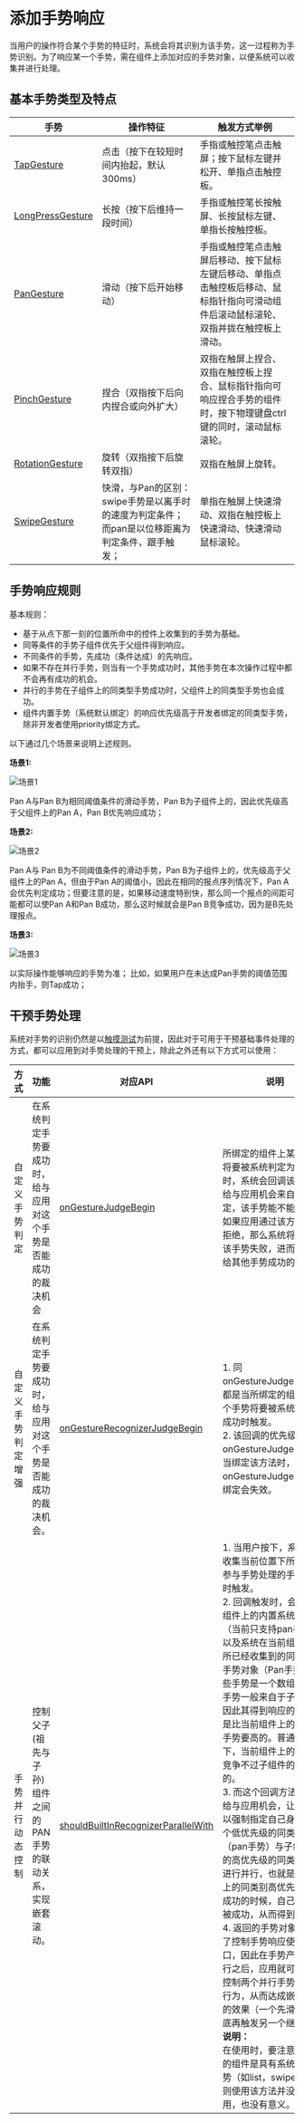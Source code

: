 # 添加手势响应

当用户的操作符合某个手势的特征时，系统会将其识别为该手势，这一过程称为手势识别。为了响应某一个手势，需在组件上添加对应的手势对象，以便系统可以收集并进行处理。

## 基本手势类型及特点

| 手势                                                                                                                                                     | 操作特征                                                                                      | 触发方式举例                                                                                                                     |
| ------------------------------------------------------------------------------------------------------------------------------------------------------------ | ------------------------------------------------------------------------------------------------- | ------------------------------------------------------------------------------------------------------------------------------------ |
| [TapGesture](../reference/apis-arkui/arkui-ts/ts-basic-gestures-tapgesture.md)             | 点击（按下在较短时间内抬起，默认300ms）                                                           | 手指或触控笔点击触屏；按下鼠标左键并松开、单指点击触控板。                                                                           |
| [LongPressGesture](../reference/apis-arkui/arkui-ts/ts-basic-gestures-longpressgesture.md) | 长按（按下后维持一段时间）                                                                        | 手指或触控笔长按触屏、长按鼠标左键、单指长按触控板。                                                                                 |
| [PanGesture](../reference/apis-arkui/arkui-ts/ts-basic-gestures-pangesture.md)             | 滑动（按下后开始移动）                                                                            | 手指或触控笔点击触屏后移动、按下鼠标左键后移动、单指点击触控板后移动、鼠标指针指向可滑动组件后滚动鼠标滚轮、双指并拢在触控板上滑动。 |
| [PinchGesture](../reference/apis-arkui/arkui-ts/ts-basic-gestures-pinchgesture.md)         | 捏合（双指按下后向内捏合或向外扩大）                                                              | 双指在触屏上捏合、双指在触控板上捏合、鼠标指针指向可响应捏合手势的组件时，按下物理键盘ctrl键的同时，滚动鼠标滚轮。                   |
| [RotationGesture](../reference/apis-arkui/arkui-ts/ts-basic-gestures-rotationgesture.md)   | 旋转（双指按下后旋转双指）                                                                        | 双指在触屏上旋转。                                                                                                                   |
| [SwipeGesture](../reference/apis-arkui/arkui-ts/ts-basic-gestures-swipegesture.md)         | 快滑，与Pan的区别：swipe手势是以离手时的速度为判定条件；而pan是以位移距离为判定条件，跟手触发； | 单指在触屏上快速滑动、双指在触控板上快速滑动、快速滑动鼠标滚轮。                                                                     |


## 手势响应规则

基本规则：
- 基于从点下那一刻的位置所命中的控件上收集到的手势为基础。
- 同等条件的手势子组件优先于父组件得到响应。
- 不同条件的手势，先成功（条件达成）的先响应。
- 如果不存在并行手势，则当有一个手势成功时，其他手势在本次操作过程中都不会再有成功的机会。
- 并行的手势在子组件上的同类型手势成功时，父组件上的同类型手势也会成功。
- 组件内置手势（系统默认绑定）的响应优先级高于开发者绑定的同类型手势，除非开发者使用priority绑定方式。

以下通过几个场景来说明上述规则。

**场景1:**

![场景1](figures/gesture-senario-01.png)

Pan A与Pan B为相同阈值条件的滑动手势，Pan B为子组件上的，因此优先级高于父组件上的Pan A，Pan B优先响应成功；

**场景2:**

![场景2](figures/gesture-senario-02.png)

Pan A与 Pan B为不同阈值条件的滑动手势，Pan B为子组件上的，优先级高于父组件上的Pan A，但由于Pan A的阈值小，因此在相同的报点序列情况下，Pan A会优先判定成功；但要注意的是，如果移动速度特别快，那么同一个报点的间距可能都可以使Pan A和Pan B成功，那么这时候就会是Pan B竞争成功，因为是B先处理报点。

**场景3:**

![场景3](figures/gesture-senario-03.png)

以实际操作能够响应的手势为准；
比如，如果用户在未达成Pan手势的阈值范围内抬手，则Tap成功；


## 干预手势处理

系统对手势的识别仍然是以[触摸测试](./arkts-interaction-basic-principles.md#触摸测试)为前提，因此对于可用于干预基础事件处理的方式，都可以应用到对手势处理的干预上，除此之外还有以下方式可以使用：

| 方式               | 功能                                                             | 对应API                                                                                                                                        | 说明                                                                                                                                                                                                                                                                                                                                                                                                                                                                                                                                                                                                                                                                                                                                                                                                                                                                                                                                           |
| ------------------ | ---------------------------------------------------------------- | ---------------------------------------------------------------------------------------------------------------------------------------------- | ---------------------------------------------------------------------------------------------------------------------------------------------------------------------------------------------------------------------------------------------------------------------------------------------------------------------------------------------------------------------------------------------------------------------------------------------------------------------------------------------------------------------------------------------------------------------------------------------------------------------------------------------------------------------------------------------------------------------------------------------------------------------------------------------------------------------------------------------------------------------------------------------------------------------------------------------- |
| 自定义手势判定     | 在系统判定手势要成功时，给与应用对这个手势是否能成功的裁决机会   | [onGestureJudgeBegin](../reference/apis-arkui/arkui-ts/ts-gesture-customize-judge.md#ongesturejudgebegin)                                      | 所绑定的组件上某个手势将要被系统判定为成功时，系统会回调该方法，给与应用机会来自主决定，该手势能不能成功，如果应用通过该方法返回拒绝，那么系统将会判定该手势失败，进而可以留给其他手势成功的机会。                                                                                                                                                                                                                                                                                                                                                                                                                                                                                                                                                                                                                                                                                                                                             |
| 自定义手势判定增强 | 在系统判定手势要成功时，给与应用对这个手势是否能成功的裁决机会。 | [onGestureRecognizerJudgeBegin](../reference/apis-arkui/arkui-ts/ts-gesture-blocking-enhancement.md#ongesturerecognizerjudgebegin13)           | 1. 同onGestureJudgeBegin，都是当所绑定的组件上某个手势将要被系统判定为成功时触发。<br/>2. 该回调的优先级高于onGestureJudgeBegin，当绑定该方法时，onGestureJudgeBegin的绑定会失效。                                                                                                                                                                                                                                                                                                                                                                                                                                                                                                                                                                                                                                                                                                                                                             |
| 手势并行动态控制   | 控制父子(祖先与子孙)组件之间的PAN手势的联动关系，实现嵌套滚动。  | [shouldBuiltInRecognizerParallelWith](../reference/apis-arkui/arkui-ts/ts-gesture-blocking-enhancement.md#shouldbuiltinrecognizerparallelwith) | 1. 当用户按下，系统开始收集当前位置下所有需要参与手势处理的手势对象时触发。<br/>2. 回调触发时，会将当前组件上的内置系统手势（当前只支持pan手势），以及系统在当前组件之前所已经收集到的同类型的手势对象（Pan手势），这些手势是一个数组，这些手势一般来自于子组件，因此其得到响应的优先级是比当前组件上的同类型手势要高的。普通情况下，当前组件上的手势是竞争不过子组件的手势的。<br/>3. 而这个回调方法，就是给与应用机会，让应用可以强制指定自己身上的这个低优先级的同类别手势（pan手势）与子组件上的高优先级的同类别手势进行并行，也就是子组件上的同类别高优先级手势成功的时候，自己的也能被成功，从而得到响应。<br/>4. 返回的手势对象中提供了控制手势响应使能的接口，因此在手势产生了并行之后，应用就可以自主控制两个并行手势的响应行为，从而达成嵌套滚动的效果（一个先滑，滑到底再触发另一个继续滑）。<br/>**说明：**<br/>在使用时，要注意所绑定的组件是具有系统内置手势（如list，swiper），否则使用该方法并没有作用，也没有意义。 |

